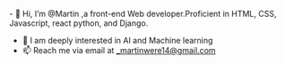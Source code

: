 \- 👋 Hi, I’m @Martin ,a front-end Web developer.Proficient in HTML, CSS, Javascript, react python, and Django.
- 👀 I am deeply interested in AI and Machine learning
- 📫 Reach me via email at _martinwere14@gmail.com 

<!---
Martin-bot-man/Martin-bot-man is a ✨ special ✨ repository because its `README.md` (this file) appears on your GitHub profile.
You can click the Preview link to take a look at your changes.
--->
